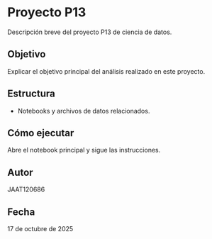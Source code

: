 # Proyecto P13

Descripción breve del proyecto P13 de ciencia de datos.

## Objetivo
Explicar el objetivo principal del análisis realizado en este proyecto.

## Estructura
- Notebooks y archivos de datos relacionados.

## Cómo ejecutar
Abre el notebook principal y sigue las instrucciones.

## Autor
JAAT120686

## Fecha
17 de octubre de 2025
